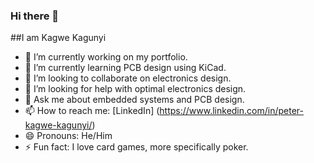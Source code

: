 ### Hi there 👋
##I am Kagwe Kagunyi

- 🔭 I’m currently working on my portfolio.
- 🌱 I’m currently learning PCB design using KiCad.
- 👯 I’m looking to collaborate on electronics design.
- 🤔 I’m looking for help with optimal electronics design.
- 💬 Ask me about embedded systems and PCB design.
- 📫 How to reach me: [LinkedIn] (https://www.linkedin.com/in/peter-kagwe-kagunyi/)
- 😄 Pronouns: He/Him
- ⚡ Fun fact: I love card games, more specifically poker.

<!--
**RockTheKagwe/RockTheKagwe** is a ✨ _special_ ✨ repository because its `README.md` (this file) appears on your GitHub profile.
-->
